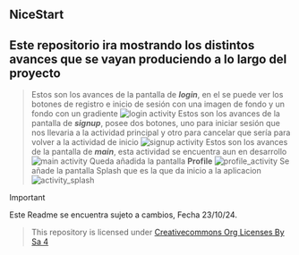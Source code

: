 ## NiceStart

## Este **repositorio** ira mostrando los distintos avances que se vayan produciendo a lo largo del proyecto
>Estos son los avances de la pantalla de ***login***, en el se puede ver los botones de registro e inicio de sesión con una imagen de fondo y un fondo con un gradiente
![login activity](img/login.png)
>Estos son los avances de la pantalla de ***signup***, posee dos botones, uno para iniciar sesión que nos llevaria a la actividad principal y otro para cancelar que sería para volver a la actividad de inicio
![signup activity](img/signup.png)
>Estos son los avances de la pantalla de ***main***, esta actividad se encuentra aun en desarrollo
![main activity](img/main.png)
> Queda añadida la pantalla **Profile**
![profile_activity](img/profile.png)
>Se añade la pantalla Splash que es la que da inicio a la aplicacion
![activity_splash](img/splash.png)

>[!IMPORTANT]
>
>Este Readme se encuentra sujeto a cambios, Fecha 23/10/24.

>This repository is licensed under
>[Creativecommons Org Licenses By Sa 4](http://creativecommons.org/licenses/by-sa/4.0/)